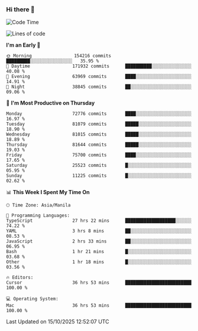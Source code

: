 ### Hi there 👋

<!--START_SECTION:waka-->
![Code Time](http://img.shields.io/badge/Code%20Time-6%2C398%20hrs%2030%20mins-blue)

![Lines of code](https://img.shields.io/badge/From%20Hello%20World%20I%27ve%20Written-143.9%20million%20lines%20of%20code-blue)

**I'm an Early 🐤** 

```text
🌞 Morning                154216 commits      █████████░░░░░░░░░░░░░░░░   35.95 % 
🌆 Daytime                171932 commits      ██████████░░░░░░░░░░░░░░░   40.08 % 
🌃 Evening                63969 commits       ████░░░░░░░░░░░░░░░░░░░░░   14.91 % 
🌙 Night                  38845 commits       ██░░░░░░░░░░░░░░░░░░░░░░░   09.06 % 
```
📅 **I'm Most Productive on Thursday** 

```text
Monday                   72776 commits       ████░░░░░░░░░░░░░░░░░░░░░   16.97 % 
Tuesday                  81079 commits       █████░░░░░░░░░░░░░░░░░░░░   18.90 % 
Wednesday                81015 commits       █████░░░░░░░░░░░░░░░░░░░░   18.89 % 
Thursday                 81644 commits       █████░░░░░░░░░░░░░░░░░░░░   19.03 % 
Friday                   75700 commits       ████░░░░░░░░░░░░░░░░░░░░░   17.65 % 
Saturday                 25523 commits       █░░░░░░░░░░░░░░░░░░░░░░░░   05.95 % 
Sunday                   11225 commits       █░░░░░░░░░░░░░░░░░░░░░░░░   02.62 % 
```


📊 **This Week I Spent My Time On** 

```text
🕑︎ Time Zone: Asia/Manila

💬 Programming Languages: 
TypeScript               27 hrs 22 mins      ███████████████████░░░░░░   74.22 % 
YAML                     3 hrs 8 mins        ██░░░░░░░░░░░░░░░░░░░░░░░   08.53 % 
JavaScript               2 hrs 33 mins       ██░░░░░░░░░░░░░░░░░░░░░░░   06.95 % 
Bash                     1 hr 21 mins        █░░░░░░░░░░░░░░░░░░░░░░░░   03.68 % 
Other                    1 hr 18 mins        █░░░░░░░░░░░░░░░░░░░░░░░░   03.56 % 

🔥 Editors: 
Cursor                   36 hrs 53 mins      █████████████████████████   100.00 % 

💻 Operating System: 
Mac                      36 hrs 53 mins      █████████████████████████   100.00 % 
```


 Last Updated on 15/10/2025 12:52:07 UTC
<!--END_SECTION:waka-->


<!--
**rad182/rad182** is a ✨ _special_ ✨ repository because its `README.md` (this file) appears on your GitHub profile.

Here are some ideas to get you started:

- 🔭 I’m currently working on ...
- 🌱 I’m currently learning ...
- 👯 I’m looking to collaborate on ...
- 🤔 I’m looking for help with ...
- 💬 Ask me about ...
- 📫 How to reach me: ...
- 😄 Pronouns: ...
- ⚡ Fun fact: ...
-->
